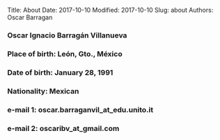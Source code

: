 Title: About
Date: 2017-10-10 
Modified: 2017-10-10
Slug: about
Authors: Oscar Barragan

### Oscar Ignacio Barragán Villanueva
### Place of birth: León, Gto., México 
### Date of birth: January 28, 1991 
### Nationality: Mexican 
### e-mail 1: oscar.barraganvil_at_edu.unito.it
### e-mail 2: oscaribv_at_gmail.com
